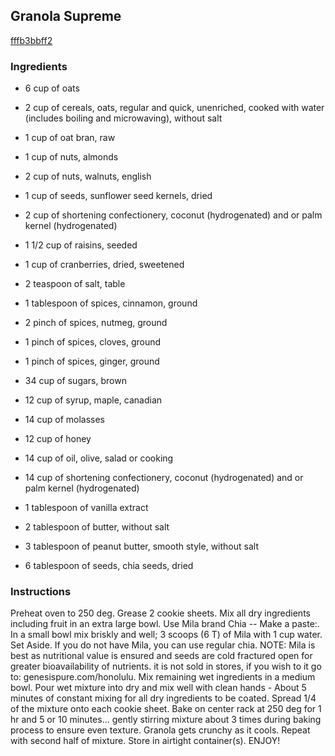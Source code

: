 ## Granola Supreme

[fffb3bbff2](http://www.food.com/recipe/granola-supreme-495745)

### Ingredients

 - 6 cup of oats

 - 2 cup of cereals, oats, regular and quick, unenriched, cooked with water (includes boiling and microwaving), without salt

 - 1 cup of oat bran, raw

 - 1 cup of nuts, almonds

 - 2 cup of nuts, walnuts, english

 - 1 cup of seeds, sunflower seed kernels, dried

 - 2 cup of shortening confectionery, coconut (hydrogenated) and or palm kernel (hydrogenated)

 - 1 1/2 cup of raisins, seeded

 - 1 cup of cranberries, dried, sweetened

 - 2 teaspoon of salt, table

 - 1 tablespoon of spices, cinnamon, ground

 - 2 pinch of spices, nutmeg, ground

 - 1 pinch of spices, cloves, ground

 - 1 pinch of spices, ginger, ground

 - 34 cup of sugars, brown

 - 12 cup of syrup, maple, canadian

 - 14 cup of molasses

 - 12 cup of honey

 - 14 cup of oil, olive, salad or cooking

 - 14 cup of shortening confectionery, coconut (hydrogenated) and or palm kernel (hydrogenated)

 - 1 tablespoon of vanilla extract

 - 2 tablespoon of butter, without salt

 - 3 tablespoon of peanut butter, smooth style, without salt

 - 6 tablespoon of seeds, chia seeds, dried

### Instructions

Preheat oven to 250 deg. Grease 2 cookie sheets. Mix all dry ingredients including fruit in an extra large bowl. Use Mila brand Chia -- Make a paste:. In a small bowl mix briskly and well; 3 scoops (6 T) of Mila with 1 cup water. Set Aside. If you do not have Mila, you can use regular chia. NOTE: Mila is best as nutritional value is ensured and seeds are cold fractured open for greater bioavailability of nutrients. it is not sold in stores, if you wish to it go to: genesispure.com/honolulu. Mix remaining wet ingredients in a medium bowl. Pour wet mixture into dry and mix well with clean hands - About 5 minutes of constant mixing for all dry ingredients to be coated. Spread 1/4 of the mixture onto each cookie sheet. Bake on center rack at 250 deg for 1 hr and 5 or 10 minutes... gently stirring mixture about 3 times during baking process to ensure even texture. Granola gets crunchy as it cools. Repeat with second half of mixture. Store in airtight container(s). ENJOY!